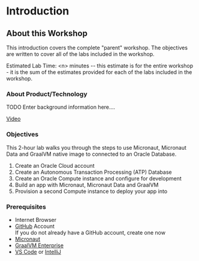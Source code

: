 # Introduction

## About this Workshop

This introduction covers the complete "parent" workshop. The objectives are written to cover all of the labs included in the workshop.

Estimated Lab Time: &lt;n&gt; minutes -- this estimate is for the entire workshop - it is the sum of the estimates provided for each of the labs included in the workshop.

### About Product/Technology
TODO Enter background information here....

  [Video](TODO)

### Objectives

This 2-hour lab walks you through the steps to use Micronaut, Micronaut Data
and GraalVM native image to connected to an Oracle Database.

1. Create an Oracle Cloud account
1. Create an Autonomous Transaction Processing (ATP) Database
1. Create an Oracle Compute instance and configure for development
1. Build an app with Micronaut, Micronaut Data and GraalVM
1. Provision a second Compute instance to deploy your app into

### Prerequisites

* Internet Browser
* [GitHub](https://github.com/) Account  
   If you do not already have a GitHub account, create one now
* [Micronaut](https://micronaut.io/download.html)
* [GraalVM Enterprise](https://www.oracle.com/downloads/graalvm-downloads.html)
* [VS Code](https://code.visualstudio.com/) or [IntelliJ](https://www.jetbrains.com/idea/download/)
